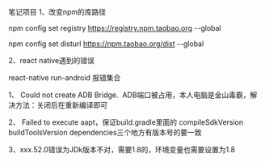 笔记项目
1、改变npm的库路径

npm config set registry https://registry.npm.taobao.org --global

npm config set disturl https://npm.taobao.org/dist --global

2、react native遇到的错误

react-native run-android 报错集合

1、 Could not create ADB Bridge.  ADB端口被占用，本人电脑是金山毒霸，解决方法：关闭后在重新编译即可

2、 Failed to execute aapt，保证build.gradle里面的 compileSdkVersion buildToolsVersion  dependencies三个地方有版本号的要一致

3、xxx.52.0错误为JDk版本不对，需要1.8的，环境变量也需要设置为1.8



